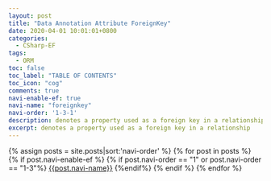 ```yaml
---
layout: post
title: "Data Annotation Attribute ForeignKey"
date: 2020-04-01 10:01:01+0800
categories:
  - CSharp-EF
tags:
  - ORM
toc: false
toc_label: "TABLE OF CONTENTS"
toc_icon: "cog"
comments: true
navi-enable-ef: true
navi-name: "foreignkey"
navi-order: '1-3-1'
description: denotes a property used as a foreign key in a relationship
excerpt: denotes a property used as a foreign key in a relationship
---
```

<!--navigation bar-->
<div class='navi-link-container'>
  {% assign posts = site.posts|sort:'navi-order' %}
  {% for post in posts %}
    {% if post.navi-enable-ef %}
        {% if post.navi-order == "1" or
              post.navi-order == "1-3"%}
            <a href="{{ site.baseurl }}{{ post.url }}" class='navi-link'>{{post.navi-name}}</a>
        {%endif%}
    {% endif %}
  {% endfor %}
</div>
<!--navigation bar-->



